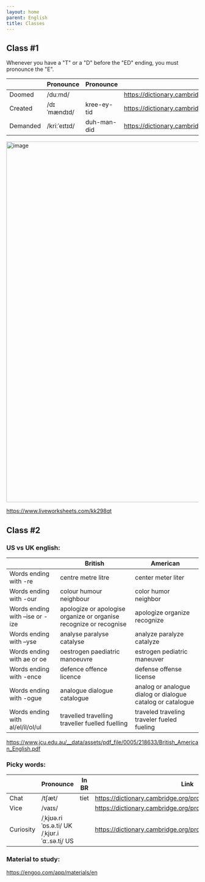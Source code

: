 ```yaml
---
layout: home
parent: English
title: Classes
---
```



## Class #1

Whenever you have a "T" or a "D" before the "ED" ending, you must pronounce the "E". 

|           | Pronounce                                   | Pronounce   | Link                                                               |
|-----------|---------------------------------------------|-------------|--------------------------------------------------------------------|
| Doomed    | /duːmd/                                     |             | <https://dictionary.cambridge.org/pronunciation/english/doomed>    |
| Created   | /dɪˈmændɪd/                                 | kree-ey-tid | <https://dictionary.cambridge.org/pronunciation/english/created>   |
| Demanded  | /kriːˈeɪtɪd/                                | duh-man-did | <https://dictionary.cambridge.org/pronunciation/english/demanded>  |


<img width="945" alt="image" src="https://user-images.githubusercontent.com/11530478/230504458-4dc347bd-e3f0-4e21-a52c-748c974c56a0.png">

<https://www.liveworksheets.com/kk298qt>

## Class #2

### US vs UK english:

|                                  |  British                                                           | American                                                   |
|----------------------------------|--------------------------------------------------------------------|------------------------------------------------------------|
| Words ending with -re            | centre metre litre                                                 | center meter liter                                         |
| Words ending with -our           | colour humour neighbour                                            | color humor neighbor                                       |
| Words ending with –ise or -ize   | apologize or apologise organize or organise recognize or recognise | apologize organize recognize                               |
| Words ending with –yse           | analyse paralyse catalyse                                          | analyze paralyze catalyze                                  |
| Words ending with ae or oe       | oestrogen paediatric manoeuvre                                     | estrogen pediatric maneuver                                |
| Words ending with -ence          | defence offence licence                                            | defense offense license                                    |
| Words ending with -ogue          | analogue dialogue catalogue                                        | analog or analogue dialog or dialogue catalog or catalogue |
| Words ending with al/el/il/ol/ul | travelled travelling traveller fuelled fuelling                    | traveled traveling traveler fueled fueling                 |


<https://www.jcu.edu.au/__data/assets/pdf_file/0005/218633/British_American_English.pdf>

### Picky words:

|           | Pronounce                                   | In BR | Link                                                               |
|-----------|---------------------------------------------|-------|--------------------------------------------------------------------|
| Chat      | /tʃæt/                                      | tíet  | <https://dictionary.cambridge.org/pronunciation/english/chat>      |
| Vice      | /vaɪs/                                      |       | <https://dictionary.cambridge.org/pronunciation/english/vice>      |
| Curiosity | /ˌkjʊə.riˈɒs.ə.ti/ UK /ˌkjʊr.iˈɑː.sə.t̬i/ US |       | <https://dictionary.cambridge.org/pronunciation/english/curiosity> |


### Material to study:

<https://engoo.com/app/materials/en>

